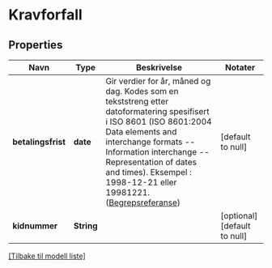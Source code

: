 # Kravforfall

## Properties

| Navn               | Type       | Beskrivelse                                                                                                                                                                                                                                                                                                                                                            | Notater                      |
|--------------------|------------|------------------------------------------------------------------------------------------------------------------------------------------------------------------------------------------------------------------------------------------------------------------------------------------------------------------------------------------------------------------------|------------------------------|
| **betalingsfrist** | **date**   | Gir verdier for år, måned og dag. Kodes som en tekststreng etter datoformatering spesifisert i  ISO 8601 (ISO 8601:2004 Data elements and interchange formats -- Information interchange -- Representation of dates and times). Eksempel : 1998-12-21 eller 19981221.   ([Begrepsreferanse](https://data.skatteetaten.no/begrep/20b52aed-9fe1-11e5-a9f8-e4115b280940)) | [default to null]            |
| **kidnummer**      | **String** |                                                                                                                                                                                                                                                                                                                                                                        | [optional] [default to null] |

[[Tilbake til modell liste]](../index.md)


